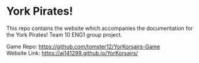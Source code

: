 # York Pirates!

This repo contains the website which accompanies the documentation for the York Pirates! Team 10 ENG1 group project.

Game Repo: https://github.com/tomster12/YorKorsairs-Game  
Website Link: https://aj141299.github.io/YorKorsairs/
